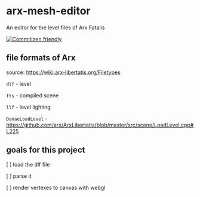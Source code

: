 # arx-mesh-editor

An editor for the level files of Arx Fatalis

[![Commitizen friendly](https://img.shields.io/badge/commitizen-friendly-brightgreen.svg)](http://commitizen.github.io/cz-cli/)

## file formats of Arx

source: https://wiki.arx-libertatis.org/Filetypes

`dlf` - level

`fts` - compiled scene

`llf` - level lighting

`DanaeLoadLevel` - https://github.com/arx/ArxLibertatis/blob/master/src/scene/LoadLevel.cpp#L225

## goals for this project

[ ] load the dlf file

[ ] parse it

[ ] render vertexes to canvas with webgl
